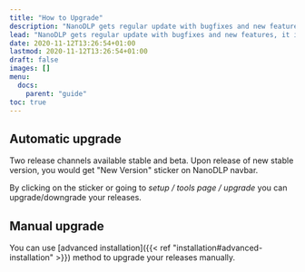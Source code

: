 ```yaml
---
title: "How to Upgrade"
description: "NanoDLP gets regular update with bugfixes and new features, it is good idea to keep it updated."
lead: "NanoDLP gets regular update with bugfixes and new features, it is good idea to keep it updated."
date: 2020-11-12T13:26:54+01:00
lastmod: 2020-11-12T13:26:54+01:00
draft: false
images: []
menu: 
  docs:
    parent: "guide"
toc: true
---
```


## Automatic upgrade

Two release channels available stable and beta. Upon release of new stable version, you would get "New Version" sticker on NanoDLP navbar. 

By clicking on the sticker or going to *setup / tools page / upgrade* you can upgrade/downgrade your releases.

## Manual upgrade

You can use [advanced installation]({{< ref "installation#advanced-installation" >}}) method to upgrade your releases manually.